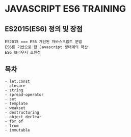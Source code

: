 # JAVASCRIPT ES6 TRAINING

## ES2015(ES6) 정의 및 장점
```
ES2015 === ES6 개선된 자바스크립트 문법
ES6를 기반으로 한 Javascript 생태계의 확산
ES6 브라우저 호환성
```
## 목차
```
- let,const
- closure
- string
- spread-operator
- set
- template
- weakset
- destructuring
- object declear
- for of
- from
- immutable

```